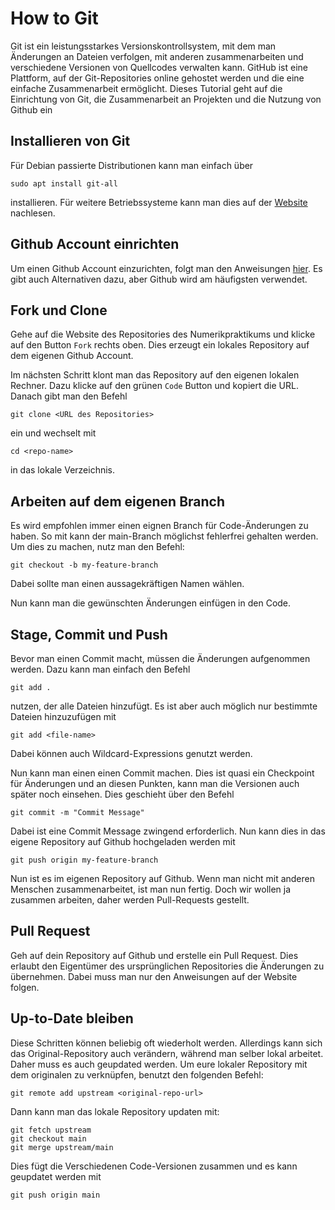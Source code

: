 # How to Git
Git ist ein leistungsstarkes Versionskontrollsystem, mit dem man Änderungen
an Dateien verfolgen, mit anderen zusammenarbeiten und verschiedene Versionen
von Quellcodes verwalten kann.
GitHub ist eine Plattform, auf der Git-Repositories online gehostet werden 
und die eine einfache Zusammenarbeit ermöglicht. Dieses Tutorial geht auf die
Einrichtung von Git, die Zusammenarbeit an Projekten und die Nutzung von
Github ein

## Installieren von Git
Für Debian passierte Distributionen kann man einfach über
```
sudo apt install git-all
```
installieren. Für weitere Betriebssysteme kann man dies auf der [Website](https://git-scm.com/book/en/v2/Getting-Started-Installing-Git) nachlesen.

## Github Account einrichten
Um einen Github Account einzurichten, folgt man den Anweisungen [hier](https://github.com/join). Es gibt auch Alternativen dazu, aber Github wird am häufigsten
verwendet.

## Fork und Clone
Gehe auf die Website des Repositories des Numerikpraktikums und klicke auf den
Button `Fork` rechts oben. Dies erzeugt ein lokales Repository auf dem eigenen
Github Account. 

Im nächsten Schritt klont man das Repository auf den eigenen lokalen Rechner. 
Dazu klicke auf den grünen `Code` Button und kopiert die URL. Danach gibt man
den Befehl
```
git clone <URL des Repositories>
```
ein und wechselt mit
```
cd <repo-name>
```
in das lokale Verzeichnis.


## Arbeiten auf dem eigenen Branch
Es wird empfohlen immer einen eignen Branch für Code-Änderungen zu haben. So mit
kann der main-Branch möglichst fehlerfrei gehalten werden. Um dies zu machen,
nutz man den Befehl:
```
git checkout -b my-feature-branch
```
Dabei sollte man einen aussagekräftigen Namen wählen.

Nun kann man die gewünschten Änderungen einfügen in den Code. 

## Stage, Commit und Push
Bevor man einen Commit macht, müssen die Änderungen aufgenommen werden. Dazu
kann man einfach den Befehl
```
git add .
```
nutzen, der alle Dateien hinzufügt. Es ist aber auch möglich nur bestimmte
Dateien hinzuzufügen mit
```
git add <file-name>
```
Dabei können auch Wildcard-Expressions genutzt werden. 

Nun kann man einen einen Commit machen. Dies ist quasi ein Checkpoint für
Änderungen und an diesen Punkten, kann man die Versionen auch später noch
einsehen.
Dies geschieht über den Befehl
```
git commit -m "Commit Message"
```
Dabei ist eine Commit Message zwingend erforderlich.
Nun kann dies in das eigene Repository auf Github hochgeladen werden mit
```
git push origin my-feature-branch
```
Nun ist es im eigenen Repository auf Github. Wenn man nicht mit anderen Menschen
zusammenarbeitet, ist man nun fertig. Doch wir wollen ja zusammen arbeiten,
daher werden Pull-Requests gestellt. 

## Pull Request
Geh auf dein Repository auf Github und erstelle ein Pull Request. Dies erlaubt
den Eigentümer des ursprünglichen Repositories die Änderungen zu übernehmen.
Dabei muss man nur den Anweisungen auf der Website folgen.

## Up-to-Date bleiben
Diese Schritten können beliebig oft wiederholt werden. Allerdings kann sich
das Original-Repository auch verändern, während man selber lokal arbeitet. 
Daher muss es auch geupdated werden. Um eure lokaler Repository mit dem
originalen zu verknüpfen, benutzt den folgenden Befehl:
```
git remote add upstream <original-repo-url>
```

Dann kann man das lokale Repository updaten mit:
```
git fetch upstream
git checkout main
git merge upstream/main
```

Dies fügt die Verschiedenen Code-Versionen zusammen und es kann geupdatet werden
mit
```
git push origin main
```


